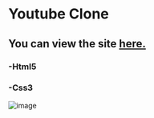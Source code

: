 # Youtube Clone
 
## You can view the site [**here.**](https://rawcdn.githack.com/hasanilteris/Youtube-Clone-Html-Css/841744137775078478bf1e9553a92138976577ae/index.html)

### -Html5
### -Css3

![image](https://user-images.githubusercontent.com/82460438/134987955-f6c9c1d1-d2ed-4daa-965d-06c00558eafe.png)
